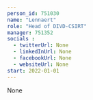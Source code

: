 ```yaml
---
person_id: 751030
name: "Lennaert"
role: "Head of DIVD-CSIRT"
manager: 751352
socials :
  - twitterUrl: None
  - linkedInUrl: None
  - facebookUrl: None
  - websiteUrl: None
start: 2022-01-01
---
```

None
